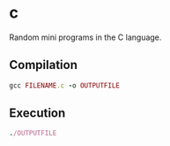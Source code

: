 # c
Random mini programs in the C language.

## Compilation
```ruby
gcc FILENAME.c -o OUTPUTFILE
```

## Execution
```ruby
./OUTPUTFILE
```
